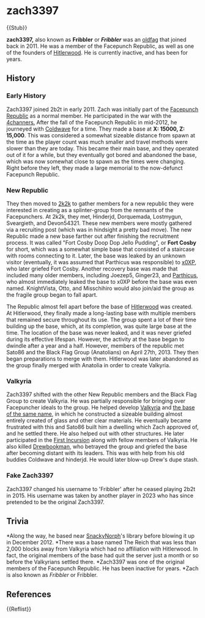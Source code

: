 # zach3397

{{Stub}}

**zach3397,** also known as **Fribbler** or **_Fribbler_** was an [oldfag](https://2b2t.miraheze.org/wiki/oldfag) that joined back in 2011. He was a member of the Facepunch Republic, as well as one of the founders of [Hitlerwood](https://2b2t.miraheze.org/wiki/Hitlerwood). He is currently inactive, and has been for years.
## History
### Early History
Zach3397 joined 2b2t in early 2011. Zach was initially part of the [Facepunch Republic](https://2b2t.miraheze.org/wiki/Facepunch_Republic) as a normal member. He participated in the war with the [4channers.](https://2b2t.miraheze.org/wiki/4channers) After the fall of the Facepunch Republic in mid-2012, he journeyed with [Coldwave](https://2b2t.miraheze.org/wiki/Coldwave) for a time. They made a base at **X: 15000, Z: 15,000**. This was considered a somewhat sizeable distance from spawn at the time as the player count was much smaller and travel methods were slower than they are today. This became their main base, and they operated out of it for a while, but they eventually got bored and abandoned the base, which was now somewhat close to spawn as the times were changing. Right before they left, they made a large memorial to the now-defunct Facepunch Republic.

### New Republic
They then moved to [2k2k](https://2b2t.miraheze.org/wiki/2k2k) to gather members for a new republic they were interested in creating as a splinter-group from the remnants of the Facepunchers. At 2k2k, they met, Hinderjd, Dorquemada, Lostmygun, Sveargieth, and Devon54321. These new members were mostly gathered via a recruiting post (which was in hindsight a pretty bad move). The new Republic made a new base farther out after finishing the recruitment process. It was called "Fort Cosby Doop Dop Jello Pudding", or **Fort Cosby** for short, which was a somewhat simple base that consisted of a staircase with rooms connecting to it. Later, the base was leaked by an unknown visitor (eventually, it was assumed that Parthicus was responsible) to [x0XP](https://2b2t.miraheze.org/wiki/x0XP), who later griefed Fort Cosby.  Another recovery base was made that included many older members, including Joezep5, Ginger23, and [Parthicus](https://2b2t.miraheze.org/wiki/Parthicus), who almost immediately leaked the base to x0XP before the base was even named. KnightVista, Otto, and Misschihiro would also join/aid the group as the fragile group began to fall apart.

The Republic almost fell apart before the base of [Hitlerwood](https://2b2t.miraheze.org/wiki/Hitlerwood) was created. At Hitlerwood, they finally made a long-lasting base with multiple members that remained secure throughout its use. The group spent a lot of their time building up the base, which, at its completion, was quite large base at the time. The location of the base was never leaked, and it was never griefed during its effective lifespan. However, the activity at the base began to dwindle after a year and a half. However, members of the republic met Sato86 and the Black Flag Group (Anatolians) on April 27th, 2013. They then began preparations to merge with them. Hitlerwood was later abandoned as the group finally merged with Anatolia in order to create Valkyria.

### Valkyria
Zach3397 shifted with the other New Republic members and the Black Flag Group to create Valkyria. He was partially responsible for bringing over Facepuncher ideals to the group. He helped develop [Valkyria](https://2b2t.miraheze.org/wiki/Valkyria) and [the base of the same name](https://2b2t.miraheze.org/wiki/Valkyria_(base)), in which he constructed a sizeable building almost entirely created of glass and other clear materials. He eventually became frustrated with this and Sato86 built him a dwelling which Zach approved of, and he settled there. He also helped out with other structures. He later participated in the [First Incursion](https://2b2t.miraheze.org/wiki/I_Incursion) along with fellow members of Valkyria. He also killed [Drewbookman](https://2b2t.miraheze.org/wiki/Drewbookman), who betrayed the group and griefed the base after becoming distant with its leaders. This was with help from his old buddies Coldwave and hinderjd. He would later blow-up Drew's dupe stash.

### Fake Zach3397
Zach3397 changed his username to 'Fribbler' after he ceased playing 2b2t in 2015. His username was taken by another player in 2023 who has since pretended to be the original Zach3397.

## Trivia
*Along the way, he based near [SnackyNorph](https://2b2t.miraheze.org/wiki/SnackyNorph)'s library before blowing it up in December 2012.
*There was a base named The Reich that was less than 2,000 blocks away from Valkyria which had no affiliation with Hitlerwood. In fact, the original members of the base had quit the server just a month or so before the Valkyrians settled there.
*Zach3397 was one of the original members of the Facepunch Republic. He has been inactive for years.
*Zach is also known as _Fribbler_ or Fribbler.

## References
{{Reflist}}